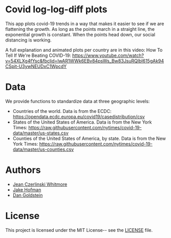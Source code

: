 # Covid log-log-diff plots

This app plots covid-19 trends in a way that makes it easier to
see if we are flattening the growth.  As long as the points march
in a straight line, the exponential growth is constant.  When the
points head down, our social distancing is working. 

A full explanation and animated plots per country are in this video:
How To Tell If We're Beating COVID-19: https://www.youtube.com/watch?v=54XLXg4fYsc&fbclid=IwAR1WWk6EBv84psWs_Bw83JsuRQlbI615gAk94CSpit-U3ywNEUDxC1WpcdY

# Data

We provide functions to standardize data at three geographic levels:
* Countries of the world.  Data is from the ECDC: https://opendata.ecdc.europa.eu/covid19/casedistribution/csv
* States of the United States of America. Data is from the New York Times: https://raw.githubusercontent.com/nytimes/covid-19-data/master/us-states.csv
* Counties of the United States of America, by state.  Data is from the New York Times: https://raw.githubusercontent.com/nytimes/covid-19-data/master/us-counties.csv


# Authors

* [Jean Czerlinski Whitmore](https://github.com/jeanimal)
* [Jake Hofman](https://github.com/jhofman)
* [Dan Goldstein](https://github.com/dggoldst)

# License

This project is licensed under the MIT License-- see the [LICENSE](LICENSE) file.

